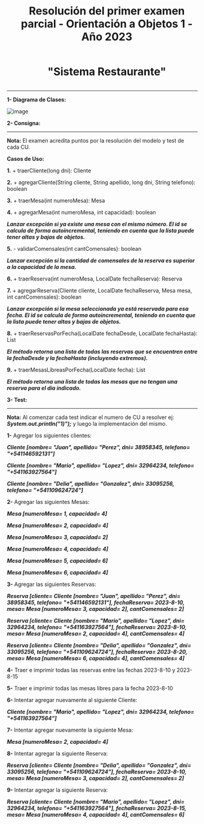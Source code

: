<div id="user-content-toc">
  <ul align="center">
    <summary><h1 style="display: inline-block">Resolución del primer examen parcial - Orientación a Objetos 1 - Año 2023</h1>
    <h1 style="display: inline-block">"Sistema Restaurante"</h1>
    </summary>
  </ul>
</div>

---

**1- Diagrama de Clases:**

![image](https://github.com/user-attachments/assets/13230f09-c0b9-442f-acbc-92431c84a278)

**2- Consigna:**

---

**Nota:** El examen acredita puntos por la resolución del modelo y test de cada CU.

**Casos de Uso:**

**1.** + traerCliente(long dni): Cliente

**2.** + agregarCliente(String cliente, String apellido, long dni, String telefono): boolean

**3.** + traerMesa(int numeroMesa): Mesa

**4.** + agregarMesa(int numeroMesa, int capacidad): boolean

***Lanzar excepción si ya existe una mesa con el mismo número. El id se calcula de forma autoincremental, teniendo en cuenta que la lista puede tener altas y bajas de objetos.***

**5.** - validarComensales(int cantComensales): boolean

***Lanzar excepción si la cantidad de comensales de la reserva es superior a la capacidad de la mesa.***

**6.** + traerReserva(int numeroMesa, LocalDate fechaReserva): Reserva

**7.** + agregarReserva(Cliente cliente, LocalDate fechaReserva, Mesa mesa, int cantComensales): boolean

***Lanzar excepción si la mesa seleccionada ya está reservada para esa fecha. El id se calcula de forma autoincremental, teniendo en cuenta que la lista puede tener altas y bajas de objetos.***

**8.** + traerReservasPorFecha(LocalDate fechaDesde, LocalDate fechaHasta): List <Reserva>

***El método retorna una lista de todas las reservas que se encuentren entre la fechaDesde y la fechaHasta (incluyendo extremos).***

**9.** + traerMesasLibreasPorFecha(LocalDate fecha): List <Mesa>

***El método retorna una lista de todas las mesas que no tengan una reserva para el dia indicado.***

**3- Test:**

---

**Nota:** Al comenzar cada test indicar el numero de CU a resolver ej: ***System.out.println("1)");*** y luego la implementación del mismo.

**1-** Agregar los siguientes clientes:

***Cliente [nombre= "Juan", apellido= "Perez", dni= 38958345, telefono= "+541146592131"]***

***Cliente [nombre= "Mario", apellido= "Lopez", dni= 32964234, telefono= "+541163927564"]***

***Cliente [nombre= "Delia", apellido= "Gonzalez", dni= 33095256, telefono= "+541109624724"]***

**2-** Agregar las siguientes Mesas:

***Mesa [numeroMesa= 1, capacidad= 4]***

***Mesa [numeroMesa= 2, capacidad= 4]***

***Mesa [numeroMesa= 3, capacidad= 2]***

***Mesa [numeroMesa= 4, capacidad= 4]***

***Mesa [numeroMesa= 5, capacidad= 6]***

***Mesa [numeroMesa= 6, capacidad= 4]***

**3-** Agregar las siguientes Reservas:

***Reserva [cliente= Cliente [nombre= "Juan", apellido= "Perez", dni= 38958345, telefono= "+541146592131"], fechaReserva= 2023-8-10, mesa= Mesa [numeroMesa= 3, capacidad= 2], cantComensales= 2]***

***Reserva [cliente= Cliente [nombre= "Mario", apellido= "Lopez", dni= 32964234, telefono= "+541163927564"], fechaReserva= 2023-8-10, mesa= Mesa [numeroMesa= 2, capacidad= 4], cantComensales= 4]***

***Reserva [cliente= Cliente [nombre= "Delia", apellido= "Gonzalez", dni= 33095256, telefono= "+541109624724"], fechaReserva= 2023-8-20, mesa= Mesa [numeroMesa= 6, capacidad= 4], cantComensales= 4]***

**4-** Traer e imprimir todas las reservas entre las fechas 2023-8-10 y 2023-8-15

**5-** Traer e imprimir todas las mesas libres para la fecha 2023-8-10

**6-** Intentar agregar nuevamente al siguiente Cliente:

***Cliente [nombre= "Mario", apellido= "Lopez", dni= 32964234, telefono= "+541163927564"]***

**7-** Intentar agregar nuevamente la siguiente Mesa:

***Mesa [numeroMesa= 2, capacidad= 4]***

**8-** Intentar agregar la siguiente Reserva:

***Reserva [cliente= Cliente [nombre= "Delia", apellido= "Gonzalez", dni= 33095256, telefono= "+541109624724"], fechaReserva= 2023-8-10, mesa= Mesa [numeroMesa= 3, capacidad= 2], cantComensales= 2]***

**9-** Intentar agregar la siguiente Reserva:

***Reserva [cliente= Cliente [nombre= "Mario", apellido= "Lopez", dni= 32964234, telefono= "+541163927564"], fechaReserva= 2023-8-15, mesa= Mesa [numeroMesa= 4, capacidad= 4], cantComensales= 6]***
